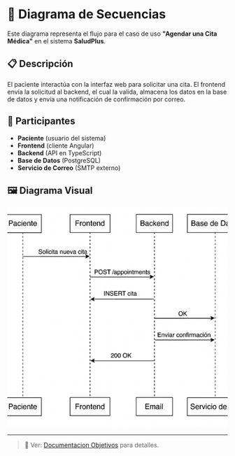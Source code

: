 
# 🔄 Diagrama de Secuencias

Este diagrama representa el flujo para el caso de uso **"Agendar una Cita Médica"** en el sistema **SaludPlus**.

## 📋 Descripción

El paciente interactúa con la interfaz web para solicitar una cita. El frontend envía la solicitud al backend, el cual la valida, almacena los datos en la base de datos y envía una notificación de confirmación por correo.

## 🧩 Participantes

- **Paciente** (usuario del sistema)
- **Frontend** (cliente Angular)
- **Backend** (API en TypeScript)
- **Base de Datos** (PostgreSQL)
- **Servicio de Correo** (SMTP externo)

## 🖼️ Diagrama Visual

![alt text](img/secuencia.png)

---
> 📌 Ver: [Documentacion Objetivos](../documentacion/01_objetivos.md) para detalles.
